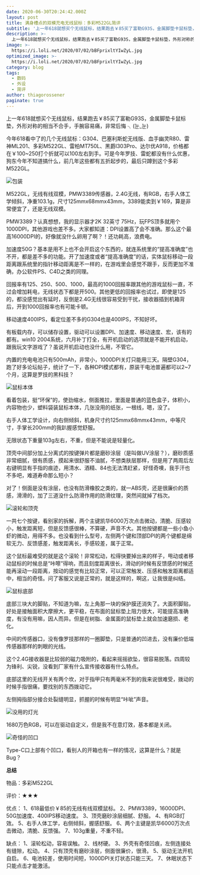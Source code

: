 ```yaml
---
date: 2020-06-30T20:24:42.000Z
layout: post
title: 满身槽点的双模充电无线鼠标：多彩M522GL简评
subtitle: '上一年618就想买个无线鼠标，结果跑去￥85买了富勒G93S，金属脚垫卡鼠标垫，外形对称的相当不合手，手腕容易痛，非常后悔'
description: >-
  上一年618就想买个无线鼠标，结果跑去￥85买了富勒G93S，金属脚垫卡鼠标垫，外形对称的相当不合手，手腕容易痛，非常后悔
image: >-
  https://i.loli.net/2020/07/02/bBFprixltYIwZyL.jpg
optimized_image: >-
  https://i.loli.net/2020/07/02/bBFprixltYIwZyL.jpg
category: blog
tags:
  - 数码
  - 外设
  - 简评
author: thiagorossener
paginate: true
---
```

上一年618就想买个无线鼠标，结果跑去￥85买了富勒G93S，金属脚垫卡鼠标垫，外形对称的相当不合手，手腕容易痛，非常后悔  ╮(눈_눈)

今年618看中了的几个无线鼠标：G304、巴塞利斯蛇无线版、血手幽灵R80、雷神ML201、多彩M522GL、雷柏MT750L、黑爵I303Pro、达尔优A918，价格都在￥100~250打个折就可以100左右到手。可是今年罗技、雷蛇都没有什么优惠，狗东今年不知道搞什么，前几年这些都有五折起步的，最后只蹲到这个多彩M522GL。

![包装](https://i.loli.net/2020/07/02/MGvXlLbHNQknEtS.jpg)

M522GL，无线有线双模，PMW3389传感器，2.4G无线，有RGB，右手人体工学倾斜，净重103.1g，尺寸125mmx68mmx43mm，3389能卖到￥169，算是非常便宜了，还是无线双模。

PMW3389？认真想想，我的显示器才2K 32英寸 75Hz，玩FPS顶多就用个1000DPI，其他游戏也差不多。大家都知道：DPI设置高了会不准确。那么这个最高16000DPI的，好像就没什么卵用了啊？！还功耗高，浪费电。

加速度50G？基本是用不上也不会开启这个东西的，就连系统里的“提高准确度”也不开，都是差不多的功能。开了加速度或者“提高准确度”的话，实体鼠标移动一段距离跟系统里的指针移动距离是不一样的，在游戏里会感觉不跟手，反而更加不准确，办公软件PS、C4D之类的同理。

回报率有125、250、500、1000，最高的1000回报率跟其他的游戏鼠标一直，不过会增加耗电，无线状态下都是开500。其他更低的回报率也试过，即使是125的，都没感觉出有延时，反倒是2.4G无线很容易受到干扰，接收器插到机箱背后，开到1000回报率也有可能卡顿。

移动速度400IPS，看定位差不多的G304也是400IPS，不知好坏。

有板载内存，可以储存设置，驱动可以设置DPI、加速度、移动速度、宏，该有的都有。win10 2004系统，六月补丁打全，有开机启动的选项就是不能开机启动，跟我玩文字游戏了？虽说开机启动也没什么用，不管它。

内置的充电电池只有500mAh，非常小，1000DPI关灯只能用三天。隔壁G304，跑了好多论坛帖子，统计了一下，各种DPI模式都有，原装干电池普遍都可以2~7个月，这算是罗技的黑科技？

![鼠标本体](https://i.loli.net/2020/07/02/bBFprixltYIwZyL.jpg)

看着包装，挺“环保”的，使劲缩水，侧面推拉，里面是普通的蓝色盒子，体积小，内容物也少，塑料袋装鼠标本体，几张没用的纸张，一根线，嗯，没了。

右手人体工学设计，向右侧倾斜，机身尺寸约125mmx68mmx43mm，中等尺寸，手掌长200mm的我趴握感觉舒服。

无限状态下重量103g左右，不重，但是不能说是轻量化。

顶壳中间部分加上分离式的按键弹片都是磨砂涂层（是叫做UV涂层？），磨砂质感非常细腻，很有质感，摸起来很舒服不油腻，不想类肤层那样，但是用了两周后左右键明显有手指的痕迹，用清水、酒精、84也无法清赶紧，好怪奇噢，我手汗也不多吧，难道寿命那么短小？

对了！侧面是没有涂层，也没有防滑橡胶之类的，就一ABS壳，还是很廉价的质感，滑滑的，加了三道没什么防滑作用的防滑纹理，突然间就掉了档次。

![滚轮和顶壳](https://i.loli.net/2020/07/02/ecDZh9OL6ICxwpo.jpg)

一共七个按键，看别家的拆解，两个主键凯华6000万次点击微动，清脆、压感较小，触发距离短，但是反馈感很棒，不算硬，声音不大。其他按键都是一些小鱼小虾的微动，用得不多。也没看到什么型号，左侧两个键和顶部DPI的两个键都是绵软无力、反馈感差，触发距离长，手感较差，属于正常。

这个鼠标最难受的就是这个滚轮！非常松动，松得快要掉出来的样子，甩动或者移动鼠标的时候总是“咔嚓”得响，而且刻度距离很长，滑动的时候有反馈感的时候还能再滚动一段距离，按动的感觉有比较正常，可以正常触发、压感和触发距离都适中，相当的奇怪。问了客服又说是正常的，就是这样的，啊这，让我很是纠结。

![鼠标底部](https://i.loli.net/2020/07/02/1Jb29vZkVla6zsD.jpg)

底部三块大的脚贴，不知道为嘛，左上角那一块的保护膜还消失了。大面积脚贴，好处是接触面积大摩擦大，更平稳，在布面的鼠标垫上阻力很大，可能提高准确度，有没有用嘛，因人而异。但是在树脂、金属面的鼠标垫上就会加速磨损、老化。

中间的传感器口，没有像罗技那样的一圈脚垫，只是普通的凹进去，没有廉价低端传感器那样的刺眼的光线。

这个2.4G接收器是比较弱的磁力吸附的，看起来摇摇欲坠，很容易脱落。四周较为锋利、尖锐，没看到厂家有什么宣传接收器有什么特点。

底部这里的无线开关有两个坎，对于指甲只有两毫米不到的我来说很难受，拨动的时候手指很痛，要找别的东西拨动它。

左侧拇指部分接合处裂缝明显，抓握的时候有明显“咔呲”声音。

![没用的灯光](https://i.loli.net/2020/07/02/9oLGivAyDeIuOlF.jpg)

1680万色RGB，可以在驱动自定义，但是我不在意灯效，基本都是关闭。

![奇怪的凹口](https://i.loli.net/2020/07/02/7zAKUqvYfan5ruh.jpg)

Type-C口上部有个凹口，看别人的开箱也有一样的情况，这算是什么？就是Bug？

**总结**

物品：多彩M522GL

评价：★★★

优点：
1、618最低价￥85的无线有线双模鼠标。
2、PMW3389，16000DPI、50G加速度、400IPS移动速度。
3、顶壳磨砂涂层细腻、舒服。
4、有RGB灯效。
5、右手人体工学，右侧倾斜，握感舒服。
6、两个主键是凯华6000万次点击微动，清脆、反馈强。
7、103g重量，不重不轻。

缺点：
1、滚轮松动，容易误触。
2、线材硬。
3、外壳有奇怪凹痕，左侧连接处有缝隙，松动。
4、只有顶壳有磨砂涂层，侧面很廉价，很滑。
5、驱动无法开机自启。
6、电池较差，使用时间短，1000DPI关灯状态只能三天。
7、休眠状态下只能点击才能激活。